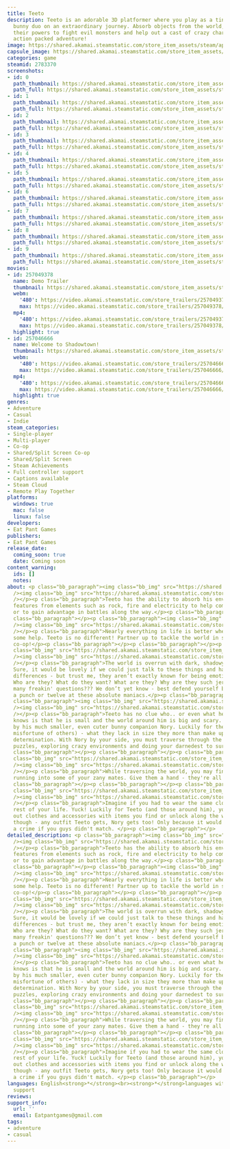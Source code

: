 ```yaml
---
title: Teeto
description: Teeto is an adorable 3D platformer where you play as a tiny blob and
  bunny duo on an extraordinary journey. Absorb objects from the world, harnessing
  their powers to fight evil monsters and help out a cast of crazy characters in an
  action packed adventure!
image: https://shared.akamai.steamstatic.com/store_item_assets/steam/apps/2783370/header.jpg?t=1733293381
capsule_image: https://shared.akamai.steamstatic.com/store_item_assets/steam/apps/2783370/d18fdf0107a6d176238fbc8df0c743c145339e96/capsule_231x87.jpg?t=1733293381
categories: game
steamid: 2783370
screenshots:
- id: 0
  path_thumbnail: https://shared.akamai.steamstatic.com/store_item_assets/steam/apps/2783370/ss_8f29939423f4346110213599c4f7fd1e051004f2.600x338.jpg?t=1733293381
  path_full: https://shared.akamai.steamstatic.com/store_item_assets/steam/apps/2783370/ss_8f29939423f4346110213599c4f7fd1e051004f2.1920x1080.jpg?t=1733293381
- id: 1
  path_thumbnail: https://shared.akamai.steamstatic.com/store_item_assets/steam/apps/2783370/ss_03dd974dc401ebad6d033783ce913d24a1bd140e.600x338.jpg?t=1733293381
  path_full: https://shared.akamai.steamstatic.com/store_item_assets/steam/apps/2783370/ss_03dd974dc401ebad6d033783ce913d24a1bd140e.1920x1080.jpg?t=1733293381
- id: 2
  path_thumbnail: https://shared.akamai.steamstatic.com/store_item_assets/steam/apps/2783370/ss_e9c3613f3d883e02a7160597fd690cd5598e794f.600x338.jpg?t=1733293381
  path_full: https://shared.akamai.steamstatic.com/store_item_assets/steam/apps/2783370/ss_e9c3613f3d883e02a7160597fd690cd5598e794f.1920x1080.jpg?t=1733293381
- id: 3
  path_thumbnail: https://shared.akamai.steamstatic.com/store_item_assets/steam/apps/2783370/ss_5b93822efd7ec9823106b69ed1a42f76b9b3bb5a.600x338.jpg?t=1733293381
  path_full: https://shared.akamai.steamstatic.com/store_item_assets/steam/apps/2783370/ss_5b93822efd7ec9823106b69ed1a42f76b9b3bb5a.1920x1080.jpg?t=1733293381
- id: 4
  path_thumbnail: https://shared.akamai.steamstatic.com/store_item_assets/steam/apps/2783370/ss_3fa71cbddd7551a05a7ef0532dc41c1434d7523b.600x338.jpg?t=1733293381
  path_full: https://shared.akamai.steamstatic.com/store_item_assets/steam/apps/2783370/ss_3fa71cbddd7551a05a7ef0532dc41c1434d7523b.1920x1080.jpg?t=1733293381
- id: 5
  path_thumbnail: https://shared.akamai.steamstatic.com/store_item_assets/steam/apps/2783370/ss_6b9b0ae8effd9cf6a54c7a3f51c3ff51413a8700.600x338.jpg?t=1733293381
  path_full: https://shared.akamai.steamstatic.com/store_item_assets/steam/apps/2783370/ss_6b9b0ae8effd9cf6a54c7a3f51c3ff51413a8700.1920x1080.jpg?t=1733293381
- id: 6
  path_thumbnail: https://shared.akamai.steamstatic.com/store_item_assets/steam/apps/2783370/ss_5babda607e1c393a46ff913fe1ffd3e8a9438465.600x338.jpg?t=1733293381
  path_full: https://shared.akamai.steamstatic.com/store_item_assets/steam/apps/2783370/ss_5babda607e1c393a46ff913fe1ffd3e8a9438465.1920x1080.jpg?t=1733293381
- id: 7
  path_thumbnail: https://shared.akamai.steamstatic.com/store_item_assets/steam/apps/2783370/ss_55c2affe8cb468e5eea649b173769967cffdc842.600x338.jpg?t=1733293381
  path_full: https://shared.akamai.steamstatic.com/store_item_assets/steam/apps/2783370/ss_55c2affe8cb468e5eea649b173769967cffdc842.1920x1080.jpg?t=1733293381
- id: 8
  path_thumbnail: https://shared.akamai.steamstatic.com/store_item_assets/steam/apps/2783370/ss_371d0b84f880fc226e1b0fcf1c79be724f56599c.600x338.jpg?t=1733293381
  path_full: https://shared.akamai.steamstatic.com/store_item_assets/steam/apps/2783370/ss_371d0b84f880fc226e1b0fcf1c79be724f56599c.1920x1080.jpg?t=1733293381
- id: 9
  path_thumbnail: https://shared.akamai.steamstatic.com/store_item_assets/steam/apps/2783370/ss_ee297a350cd3444c47c4e41bbb5c4448bdf1fcb7.600x338.jpg?t=1733293381
  path_full: https://shared.akamai.steamstatic.com/store_item_assets/steam/apps/2783370/ss_ee297a350cd3444c47c4e41bbb5c4448bdf1fcb7.1920x1080.jpg?t=1733293381
movies:
- id: 257049378
  name: Demo Trailer
  thumbnail: https://shared.akamai.steamstatic.com/store_item_assets/steam/apps/257049378/9145f3b92bb91cb5e0a00dac588c4b1b13b91ffe/movie_600x337.jpg?t=1732068749
  webm:
    '480': https://video.akamai.steamstatic.com/store_trailers/257049378/movie480_vp9.webm?t=1732068749
    max: https://video.akamai.steamstatic.com/store_trailers/257049378/movie_max_vp9.webm?t=1732068749
  mp4:
    '480': https://video.akamai.steamstatic.com/store_trailers/257049378/movie480.mp4?t=1732068749
    max: https://video.akamai.steamstatic.com/store_trailers/257049378/movie_max.mp4?t=1732068749
  highlight: true
- id: 257046666
  name: Welcome to Shadowtown!
  thumbnail: https://shared.akamai.steamstatic.com/store_item_assets/steam/apps/257046666/b39ee080f4bd59cdac23586c00fb384c9a95e8a5/movie_600x337.jpg?t=1733293132
  webm:
    '480': https://video.akamai.steamstatic.com/store_trailers/257046666/movie480_vp9.webm?t=1733293132
    max: https://video.akamai.steamstatic.com/store_trailers/257046666/movie_max_vp9.webm?t=1733293132
  mp4:
    '480': https://video.akamai.steamstatic.com/store_trailers/257046666/movie480.mp4?t=1733293132
    max: https://video.akamai.steamstatic.com/store_trailers/257046666/movie_max.mp4?t=1733293132
  highlight: true
genres:
- Adventure
- Casual
- Indie
steam_categories:
- Single-player
- Multi-player
- Co-op
- Shared/Split Screen Co-op
- Shared/Split Screen
- Steam Achievements
- Full controller support
- Captions available
- Steam Cloud
- Remote Play Together
platforms:
  windows: true
  mac: false
  linux: false
developers:
- Eat Pant Games
publishers:
- Eat Pant Games
release_date:
  coming_soon: true
  date: Coming soon
content_warning:
  ids: []
  notes:
about: <p class="bb_paragraph"><img class="bb_img" src="https://shared.akamai.steamstatic.com/store_item_assets/steam/apps/2783370/extras/Title_absorb.png?t=1733293381"
  /><img class="bb_img" src="https://shared.akamai.steamstatic.com/store_item_assets/steam/apps/2783370/extras/Gif_Absorb.gif?t=1733293381"
  /></p><p class="bb_paragraph">Teeto has the ability to absorb his environment, embracing
  features from elements such as rock, fire and electricity to help complete challenges
  or to gain advantage in battles along the way.</p><p class="bb_paragraph"></p><p
  class="bb_paragraph"></p><p class="bb_paragraph"><img class="bb_img" src="https://shared.akamai.steamstatic.com/store_item_assets/steam/apps/2783370/extras/Title_coop.png?t=1733293381"
  /><img class="bb_img" src="https://shared.akamai.steamstatic.com/store_item_assets/steam/apps/2783370/extras/Gif_Coop.gif?t=1733293381"
  /></p><p class="bb_paragraph">Nearly everything in life is better when you've got
  some help. Teeto is no different! Partner up to tackle the world in split screen
  co-op!</p><p class="bb_paragraph"></p><p class="bb_paragraph"></p><p class="bb_paragraph"><img
  class="bb_img" src="https://shared.akamai.steamstatic.com/store_item_assets/steam/apps/2783370/extras/Title_shadows.png?t=1733293381"
  /><img class="bb_img" src="https://shared.akamai.steamstatic.com/store_item_assets/steam/apps/2783370/extras/Gif_Shadows.gif?t=1733293381"
  /></p><p class="bb_paragraph">The world is overrun with dark, shadowy monsters.
  Sure, it would be lovely if we could just talk to these things and hash out our
  differences - but trust me, they aren’t exactly known for being emotionally reasonable.
  Who are they? What do they want? What are they? Why are they such jerks? Why so
  many freakin' questions??? We don’t yet know - best defend yourself by throwing
  a punch or twelve at these absolute maniacs.</p><p class="bb_paragraph"></p><p class="bb_paragraph"></p><p
  class="bb_paragraph"><img class="bb_img" src="https://shared.akamai.steamstatic.com/store_item_assets/steam/apps/2783370/extras/Title_world.png?t=1733293381"
  /><img class="bb_img" src="https://shared.akamai.steamstatic.com/store_item_assets/steam/apps/2783370/extras/Gif_World.gif?t=1733293381"
  /></p><p class="bb_paragraph">Teeto has no clue who.. or even what he is. All he
  knows is that he is small and the world around him is big and scary. Teeto is joined
  by his much smaller, even cuter bunny companion Nory. Luckily for them (and to the
  misfortune of others) - what they lack in size they more than make up for in reckless
  determination. With Nory by your side, you must traverse through the unknown - solving
  puzzles, exploring crazy environments and doing your darnedest to survive.</p><p
  class="bb_paragraph"></p><p class="bb_paragraph"></p><p class="bb_paragraph"><img
  class="bb_img" src="https://shared.akamai.steamstatic.com/store_item_assets/steam/apps/2783370/extras/Title_friends.png?t=1733293381"
  /><img class="bb_img" src="https://shared.akamai.steamstatic.com/store_item_assets/steam/apps/2783370/extras/Gif_Friends.gif?t=1733293381"
  /></p><p class="bb_paragraph">While traversing the world, you may find yourself
  running into some of your zany mates. Give them a hand - they're all utterly hopeless!</p><p
  class="bb_paragraph"></p><p class="bb_paragraph"></p><p class="bb_paragraph"><img
  class="bb_img" src="https://shared.akamai.steamstatic.com/store_item_assets/steam/apps/2783370/extras/Title_outfits.png?t=1733293381"
  /><img class="bb_img" src="https://shared.akamai.steamstatic.com/store_item_assets/steam/apps/2783370/extras/Gif_Outfits.gif?t=1733293381"
  /></p><p class="bb_paragraph">Imagine if you had to wear the same clothes for the
  rest of your life. Yuck! Luckily for Teeto (and those around him), you can swap
  out clothes and accessories with items you find or unlock along the way. Don't worry
  though - any outfit Teeto gets, Nory gets too! Only because it would totally be
  a crime if you guys didn't match. </p><p class="bb_paragraph"></p>
detailed_description: <p class="bb_paragraph"><img class="bb_img" src="https://shared.akamai.steamstatic.com/store_item_assets/steam/apps/2783370/extras/Title_absorb.png?t=1733293381"
  /><img class="bb_img" src="https://shared.akamai.steamstatic.com/store_item_assets/steam/apps/2783370/extras/Gif_Absorb.gif?t=1733293381"
  /></p><p class="bb_paragraph">Teeto has the ability to absorb his environment, embracing
  features from elements such as rock, fire and electricity to help complete challenges
  or to gain advantage in battles along the way.</p><p class="bb_paragraph"></p><p
  class="bb_paragraph"></p><p class="bb_paragraph"><img class="bb_img" src="https://shared.akamai.steamstatic.com/store_item_assets/steam/apps/2783370/extras/Title_coop.png?t=1733293381"
  /><img class="bb_img" src="https://shared.akamai.steamstatic.com/store_item_assets/steam/apps/2783370/extras/Gif_Coop.gif?t=1733293381"
  /></p><p class="bb_paragraph">Nearly everything in life is better when you've got
  some help. Teeto is no different! Partner up to tackle the world in split screen
  co-op!</p><p class="bb_paragraph"></p><p class="bb_paragraph"></p><p class="bb_paragraph"><img
  class="bb_img" src="https://shared.akamai.steamstatic.com/store_item_assets/steam/apps/2783370/extras/Title_shadows.png?t=1733293381"
  /><img class="bb_img" src="https://shared.akamai.steamstatic.com/store_item_assets/steam/apps/2783370/extras/Gif_Shadows.gif?t=1733293381"
  /></p><p class="bb_paragraph">The world is overrun with dark, shadowy monsters.
  Sure, it would be lovely if we could just talk to these things and hash out our
  differences - but trust me, they aren’t exactly known for being emotionally reasonable.
  Who are they? What do they want? What are they? Why are they such jerks? Why so
  many freakin' questions??? We don’t yet know - best defend yourself by throwing
  a punch or twelve at these absolute maniacs.</p><p class="bb_paragraph"></p><p class="bb_paragraph"></p><p
  class="bb_paragraph"><img class="bb_img" src="https://shared.akamai.steamstatic.com/store_item_assets/steam/apps/2783370/extras/Title_world.png?t=1733293381"
  /><img class="bb_img" src="https://shared.akamai.steamstatic.com/store_item_assets/steam/apps/2783370/extras/Gif_World.gif?t=1733293381"
  /></p><p class="bb_paragraph">Teeto has no clue who.. or even what he is. All he
  knows is that he is small and the world around him is big and scary. Teeto is joined
  by his much smaller, even cuter bunny companion Nory. Luckily for them (and to the
  misfortune of others) - what they lack in size they more than make up for in reckless
  determination. With Nory by your side, you must traverse through the unknown - solving
  puzzles, exploring crazy environments and doing your darnedest to survive.</p><p
  class="bb_paragraph"></p><p class="bb_paragraph"></p><p class="bb_paragraph"><img
  class="bb_img" src="https://shared.akamai.steamstatic.com/store_item_assets/steam/apps/2783370/extras/Title_friends.png?t=1733293381"
  /><img class="bb_img" src="https://shared.akamai.steamstatic.com/store_item_assets/steam/apps/2783370/extras/Gif_Friends.gif?t=1733293381"
  /></p><p class="bb_paragraph">While traversing the world, you may find yourself
  running into some of your zany mates. Give them a hand - they're all utterly hopeless!</p><p
  class="bb_paragraph"></p><p class="bb_paragraph"></p><p class="bb_paragraph"><img
  class="bb_img" src="https://shared.akamai.steamstatic.com/store_item_assets/steam/apps/2783370/extras/Title_outfits.png?t=1733293381"
  /><img class="bb_img" src="https://shared.akamai.steamstatic.com/store_item_assets/steam/apps/2783370/extras/Gif_Outfits.gif?t=1733293381"
  /></p><p class="bb_paragraph">Imagine if you had to wear the same clothes for the
  rest of your life. Yuck! Luckily for Teeto (and those around him), you can swap
  out clothes and accessories with items you find or unlock along the way. Don't worry
  though - any outfit Teeto gets, Nory gets too! Only because it would totally be
  a crime if you guys didn't match. </p><p class="bb_paragraph"></p>
languages: English<strong>*</strong><br><strong>*</strong>languages with full audio
  support
reviews:
support_info:
  url: ''
  email: Eatpantgames@gmail.com
tags:
- adventure
- casual
---
```



